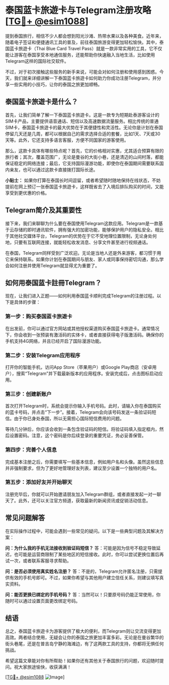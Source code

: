 # 泰国蓝卡旅遊卡与Telegram注册攻略[[TG💪+ @esim1088](https://t.me/s/esim1088)]

提到泰国旅行，相信不少人都会想到阳光沙滩、热带水果以及各种美食。近年来，随着电子签证和便捷通讯工具的普及，前往泰国旅游变得更加轻松愉快。其中，泰国蓝卡旅遊卡（Thai Blue Card Travel Pass）就是一款非常实用的工具，它不仅能让游客在泰国享受本地通信服务，还能帮助你快速融入当地生活，比如使用Telegram这样的国际社交软件。

不过，对于初次接触这些服务的新手来说，可能会对如何注册和使用感到困惑。今天，我们就来详细讲解一下泰国蓝卡旅遊卡如何助力你成功注册Telegram，并分享一些实用的小技巧，让你的泰国之旅更加顺畅。

## 泰国蓝卡旅遊卡是什么？

首先，让我们简单了解一下泰国蓝卡旅遊卡。这是一款专为短期赴泰游客设计的SIM卡产品，主要提供语音通话、短信以及高速数据流量服务。相比传统的普通SIM卡，泰国蓝卡旅遊卡的最大优势在于其便捷性和灵活性。无论你是计划在泰国停留几天还是几周，都可以根据自己的需求选择合适的套餐，比如1天、7天或30天等。此外，它还支持多语言客服，方便不同国家的游客使用。

那么，这款卡具体有哪些特点呢？首先，它的价格相对实惠，尤其适合预算有限的旅行者；其次，覆盖范围广，无论是曼谷的大街小巷，还是清迈的山间村落，都能保证稳定的网络连接；最后，它支持国际漫游功能，即使你在泰国期间需要联系国内亲友，也可以通过这款卡直接拨打国际长途。

**小贴士：** 如果你打算在泰国长时间逗留，或者希望随时随地保持在线状态，不妨提前在网上预订一张泰国蓝卡旅遊卡，这样既省去了入境后排队购买的时间，又能享受到更优惠的价格。

## Telegram简介及其重要性

接下来，我们来聊聊为什么要在泰国使用Telegram这款应用。Telegram是一款基于云存储的即时通讯软件，拥有强大的加密功能，能够保护用户的隐私安全。相比于其他社交媒体平台，Telegram的优势在于它不受地理位置限制，无论身处何地，只要有互联网连接，就能轻松收发消息、分享文件甚至进行视频通话。

在泰国，Telegram同样受到广泛欢迎。无论是当地人还是外来游客，都习惯于用它来保持联系。如果你计划在泰国期间与朋友、家人或同事保持密切沟通，那么学会如何注册并使用Telegram就显得尤为重要了。

## 如何用泰国蓝卡註冊Telegram？

现在，让我们进入正题——如何利用泰国蓝卡顺利完成Telegram的注册过程。以下是具体的步骤：

### 第一步：购买泰国蓝卡旅遊卡
在出发前，你可以通过官方网站或其他授权渠道购买泰国蓝卡旅遊卡。通常情况下，你会收到一张预装有激活码的实体卡，或者直接获得电子版激活码。确保你的手机支持4G网络，并且已经开启了国际漫游功能。

### 第二步：安装Telegram应用程序
打开你的智能手机，访问App Store（苹果用户）或Google Play商店（安卓用户），搜索“Telegram”并下载最新版本的应用程序。安装完成后，点击图标启动应用。

### 第三步：创建新账户
首次打开Telegram时，系统会提示你输入手机号码。此时，请输入你在泰国购买的蓝卡号码，并点击“下一步”。接着，Telegram会向该号码发送一条验证码短信。由于你已身处泰国，所以无需担心国际短信费用的问题。

等待几分钟后，你应该会收到一条包含验证码的短信。将验证码填入指定框内，然后设置密码。注意，这个密码是你后续登录的重要凭证，务必妥善保管。

### 第四步：完善个人信息
完成基本注册之后，你需要填写一些基本信息，例如用户名和头像。虽然这些信息并非强制要求，但为了更好地管理好友列表，建议至少设置一个独特的用户名。

### 第五步：添加好友并开始聊天
注册完毕后，你就可以开始邀请朋友加入Telegram群组，或者直接发起一对一聊天了。此外，还可以关注官方频道，获取最新的新闻资讯或促销活动信息。

## 常见问题解答

在实际操作过程中，可能会遇到一些常见的疑问。以下是一些典型问题及其解决方案：

**问：为什么我的手机无法接收到验证码短信？**
答：可能是因为信号不稳定导致延迟，也可能是运营商限制了某些地区的短信接收。此时，你可以尝试更换位置后再试一次，或者联系客服寻求帮助。

**问：是否必须使用真实姓名注册？**
答：不是的，Telegram允许匿名注册，只需提供有效的手机号即可。不过，如果你希望与其他用户建立信任关系，则建议填写真实资料。

**问：能否更换已绑定的手机号码？**
答：当然可以！只要原号码仍能正常使用，你随时可以通过设置页面更改绑定号码。

## 结语

总之，泰国蓝卡旅遊卡为游客提供了极大的便利，而Telegram则让交流变得更加高效。两者结合使用，无疑会让你的泰国之旅更加丰富多彩。无论是在曼谷繁华的街头巷尾，还是在普吉岛宁静的海滩边，有了这两款工具的支持，你都将无惧任何挑战。

希望这篇文章能对你有所帮助！如果你还有其他关于泰国旅行的问题，欢迎随时提问。祝大家旅途愉快，收获满满！

[[TG💪+ @esim1088](https://t.me/s/esim1088) ![Image](https://i.postimg.cc/4NQfJmqS/Snipaste-2025-05-13-00-14-12.png)]